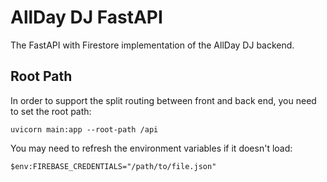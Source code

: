 # AllDay DJ FastAPI

The FastAPI with Firestore implementation of the AllDay DJ backend.

## Root Path

In order to support the split routing between front and back end, you need to set the root path:

    uvicorn main:app --root-path /api

You may need to refresh the environment variables if it doesn't load:

    $env:FIREBASE_CREDENTIALS="/path/to/file.json"
